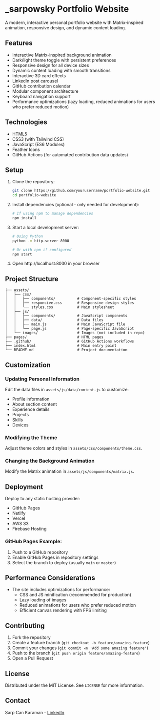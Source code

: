 # _sarpowsky Portfolio Website

A modern, interactive personal portfolio website with Matrix-inspired animation, responsive design, and dynamic content loading.

## Features

- Interactive Matrix-inspired background animation
- Dark/light theme toggle with persistent preferences
- Responsive design for all device sizes
- Dynamic content loading with smooth transitions
- Interactive 3D card effects
- LinkedIn post carousel
- GitHub contribution calendar
- Modular component architecture
- Keyboard navigation support
- Performance optimizations (lazy loading, reduced animations for users who prefer reduced motion)

## Technologies

- HTML5
- CSS3 (with Tailwind CSS)
- JavaScript (ES6 Modules)
- Feather Icons
- GitHub Actions (for automated contribution data updates)

## Setup

1. Clone the repository:
   ```bash
   git clone https://github.com/yourusername/portfolio-website.git
   cd portfolio-website
   ```

2. Install dependencies (optional - only needed for development):
   ```bash
   # If using npm to manage dependencies
   npm install
   ```

3. Start a local development server:
   ```bash
   # Using Python
   python -m http.server 8000
   
   # Or with npm if configured
   npm start
   ```

4. Open http://localhost:8000 in your browser

## Project Structure

```
├── assets/
│   ├── css/
│   │   ├── components/          # Component-specific styles
│   │   ├── responsive.css       # Responsive design styles
│   │   └── styles.css           # Main stylesheet
│   ├── js/
│   │   ├── components/          # JavaScript components
│   │   ├── data/                # Data files
│   │   ├── main.js              # Main JavaScript file
│   │   └── page.js              # Page-specific JavaScript
│   └── images/                  # Images (not included in repo)
├── pages/                       # HTML pages
├── .github/                     # GitHub Actions workflows
├── index.html                   # Main entry point
└── README.md                    # Project documentation
```

## Customization

### Updating Personal Information

Edit the data files in `assets/js/data/content.js` to customize:

- Profile information
- About section content
- Experience details
- Projects
- Skills
- Devices

### Modifying the Theme

Adjust theme colors and styles in `assets/css/components/theme.css`.

### Changing the Background Animation

Modify the Matrix animation in `assets/js/components/matrix.js`.

## Deployment

Deploy to any static hosting provider:

- GitHub Pages
- Netlify
- Vercel
- AWS S3
- Firebase Hosting

### GitHub Pages Example:

1. Push to a GitHub repository
2. Enable GitHub Pages in repository settings
3. Select the branch to deploy (usually `main` or `master`)

## Performance Considerations

- The site includes optimizations for performance:
  - CSS and JS minification (recommended for production)
  - Lazy loading of images
  - Reduced animations for users who prefer reduced motion
  - Efficient canvas rendering with FPS limiting

## Contributing

1. Fork the repository
2. Create a feature branch (`git checkout -b feature/amazing-feature`)
3. Commit your changes (`git commit -m 'Add some amazing feature'`)
4. Push to the branch (`git push origin feature/amazing-feature`)
5. Open a Pull Request

## License

Distributed under the MIT License. See `LICENSE` for more information.

## Contact

Sarp Can Karaman - [LinkedIn](https://www.linkedin.com/in/sarp-can-karaman-8437761b6/)
